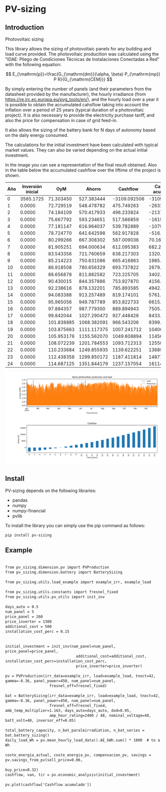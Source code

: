 # PV-sizing

## Introduction

Photovoltaic sizing

This library allows the sizing of photovoltaic panels for any building and load curve provided. The photovoltaic producition was calculated using the "IDAE: Pliego de Condiciones Técnicas de Instalaciones Conectadas a Red" with the following equation:

$$
E_{\mathrm{p}}=\frac{G_{\mathrm{dm}}(\alpha, \beta) P_{\mathrm{mp}} P R}{G_{\mathrm{CEM}}}
$$

 By simply entering the number of panels (and their parameters from the datasheet provided by the manufacturer), the hourly irradiance (from https://re.jrc.ec.europa.eu/pvg_tools/en/), and the hourly load over a year it is possible to obtain the accumulated cahsflow taking into account the inflation over a period of 25 years (typical duration of a photovoltaic project). It is also necessary to provide the electricity purchase tariff, and also the price for compensation in case of grid feed-in.

It also allows the sizing of the battery bank for N days of autonomy based on the daily energy consumed.

The calculations for the initial investment have been calculated with typical market values. They can also be varied depending on the actual initial investment.

In the image you can see a representation of the final result obtained. Also in the table below the accumulated cashflow over the liftime of the project is shown.

| Año | Inversión inicial | OyM        | Ahorro      | Cashflow     | Cashflow acumulado |
|-----|-------------------|------------|-------------|--------------|--------------------|
| 0   | 3565.1725         | 71.303450  | 527.383444  | -3109.092506 | -3109.092506       |
| 1   | 0.0000            | 72.729519  | 548.478782  | 475.749263   | -2633.343243       |
| 2   | 0.0000            | 74.184109  | 570.417933  | 496.233824   | -2137.109419       |
| 3   | 0.0000            | 75.667792  | 593.234651  | 517.566859   | -1619.542560       |
| 4   | 0.0000            | 77.181147  | 616.964037  | 539.782889   | -1079.759671       |
| 5   | 0.0000            | 78.724770  | 641.642598  | 562.917828   | -516.841843        |
| 6   | 0.0000            | 80.299266  | 667.308302  | 587.009036   | 70.167193          |
| 7   | 0.0000            | 81.905251  | 694.000634  | 612.095383   | 682.262576         |
| 8   | 0.0000            | 83.543356  | 721.760659  | 638.217303   | 1320.479879        |
| 9   | 0.0000            | 85.214223  | 750.631086  | 665.416863   | 1985.896742        |
| 10  | 0.0000            | 86.918508  | 780.656329  | 693.737822   | 2679.634563        |
| 11  | 0.0000            | 88.656878  | 811.882582  | 723.225705   | 3402.860268        |
| 12  | 0.0000            | 90.430015  | 844.357886  | 753.927870   | 4156.788138        |
| 13  | 0.0000            | 92.238616  | 878.132201  | 785.893585   | 4942.681724        |
| 14  | 0.0000            | 94.083388  | 913.257489  | 819.174101   | 5761.855825        |
| 15  | 0.0000            | 95.965056  | 949.787789  | 853.822733   | 6615.678558        |
| 16  | 0.0000            | 97.884357  | 987.779300  | 889.894943   | 7505.573501        |
| 17  | 0.0000            | 99.842044  | 1027.290472 | 927.448428   | 8433.021929        |
| 18  | 0.0000            | 101.838885 | 1068.382091 | 966.543206   | 9399.565136        |
| 19  | 0.0000            | 103.875663 | 1111.117375 | 1007.241712  | 10406.806848       |
| 20  | 0.0000            | 105.953176 | 1155.562070 | 1049.608894  | 11456.415742       |
| 21  | 0.0000            | 108.072239 | 1201.784553 | 1093.712313  | 12550.128055       |
| 22  | 0.0000            | 110.233684 | 1249.855935 | 1139.622251  | 13689.750306       |
| 23  | 0.0000            | 112.438358 | 1299.850172 | 1187.411814  | 14877.162120       |
| 24  | 0.0000            | 114.687125 | 1351.844179 | 1237.157054  | 16114.319174       |

![](https://github.com/brakisto/PV-sizing/raw/main/src/imgs/pvprod.png)

## Install

PV-sizing depends on the following libraries:

- pandas
- numpy
- numpy-financial
- pvlib

To install the library you can simply use the pip command as follows:

```
pip install pv-sizing
```

## Example

```

from pv_sizing.dimension.pv import PVProduction
from pv_sizing.dimension.battery import BatterySizing

from pv_sizing.utils.load_example import example_irr, example_load

from pv_sizing.utils.constants import fresnel_fixed
from pv_sizing.utils.pv_utils import init_inv

days_auto = 0.5
num_panel = 5
price_panel = 260
price_inverter = 1300
additional_cost = 500
installation_cost_perc = 0.15


initial_investment = init_inv(num_panel=num_panel, price_panel=price_panel,
                                additional_cost=additional_cost, installation_cost_perc=installation_cost_perc,
                                price_inverter=price_inverter)

pv = PVProduction(irr_data=example_irr, load=example_load, tnoct=42, gamma=-0.36, panel_power=450, num_panel=num_panel,
                    fresnel_eff=fresnel_fixed)

bat = BatterySizing(irr_data=example_irr, load=example_load, tnoct=42, gamma=-0.36, panel_power=450, num_panel=num_panel,
                    fresnel_eff=fresnel_fixed, amb_temp_multiplier=1.163, days_auto=days_auto, dod=0.95,
                    amp_hour_rating=2400 / 48, nominal_voltage=48, batt_volt=48, inversor_eff=0.85)

total_battery_capacity, n_bat_paraleirradiation, n_bat_series = bat.battery_sizing()
daily_load_Wh = pv.mean_hourly_load_data().AE_kWh.sum() * 1000  # to a Wh

coste_energia_actual, coste_energia_pv, compensacion_pv, savings = pv.savings_from_pv(sell_price=0.06,
                                                                                        buy_price=0.32)
cashflow, van, tir = pv.economic_analysis(initial_investment)

pv.plot(cashflow['Cashflow acumulado'])

```